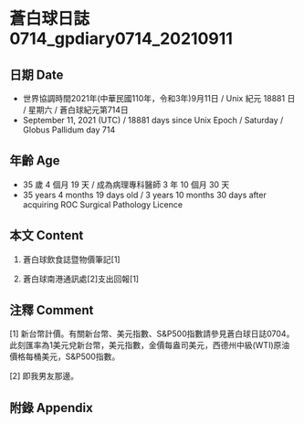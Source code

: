 [_metadata_:encoding]: - "utf-8"
[_metadata_:language]: - "zh-Hant-TW"
[_metadata_:fileformat]: - "markdown"
[_metadata_:MIME_type]: - "text/plain"
[_metadata_:markdown_version]: - "commonmark version 0.30"
[_metadata_:markdown_spec]: - "https://spec.commonmark.org/0.30/"

# 蒼白球日誌0714_gpdiary0714_20210911 #

## 日期 Date ##

* 世界協調時間2021年(中華民國110年，令和3年)9月11日 / Unix 紀元 18881 日 / 星期六 / 蒼白球紀元第714日
* September 11, 2021 (UTC) / 18881 days since Unix Epoch / Saturday / Globus Pallidum day 714

## 年齡 Age ##

* 35 歲 4 個月 19 天 / 成為病理專科醫師 3 年 10 個月 30 天
* 35 years 4 months 19 days old / 3 years 10 months 30 days after acquiring ROC Surgical Pathology Licence

## 本文 Content ##

1. 蒼白球飲食誌暨物價筆記[1]

    
2. 蒼白球南港通訊處[2]支出回報[1]

    

## 注釋 Comment ##

[1] 新台幣計價。有關新台幣、美元指數、S&P500指數請參見蒼白球日誌0704。此刻匯率為1美元兌新台幣，美元指數，金價每盎司美元，西德州中級(WTI)原油價格每桶美元，S&P500指數。


[2] 即我男友那邊。



## 附錄 Appendix ##

